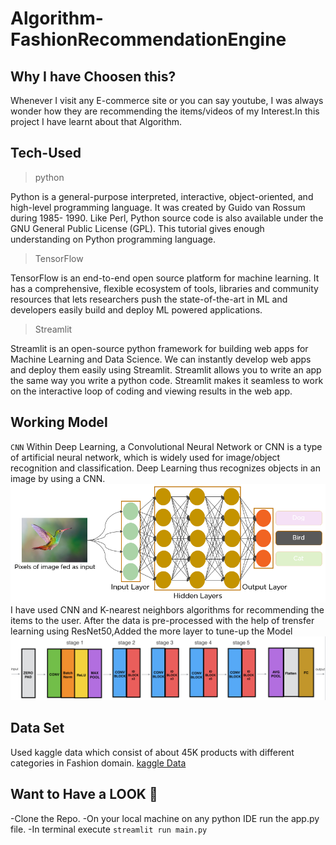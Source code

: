 # Algorithm-FashionRecommendationEngine
## Why I have Choosen this?
Whenever I visit any E-commerce site or you can say youtube, I was always wonder how they are recommending the items/videos of my Interest.In this project I have learnt about that Algorithm.
## Tech-Used
>python

Python is a general-purpose interpreted, interactive, object-oriented, and high-level programming language. It was created by Guido van Rossum during 1985- 1990. Like Perl, Python source code is also available under the GNU General Public License (GPL). This tutorial gives enough understanding on Python programming language.
>TensorFlow

TensorFlow is an end-to-end open source platform for machine learning. It has a comprehensive, flexible ecosystem of tools, libraries and community resources that lets researchers push the state-of-the-art in ML and developers easily build and deploy ML powered applications.
>Streamlit

Streamlit is an open-source python framework for building web apps for Machine Learning and Data Science. We can instantly develop web apps and deploy them easily using Streamlit. Streamlit allows you to write an app the same way you write a python code. Streamlit makes it seamless to work on the interactive loop of coding and viewing results in the web app.
## Working Model
`CNN`
Within Deep Learning, a Convolutional Neural Network or CNN is a type of artificial neural network, which is widely used for image/object recognition and classification. Deep Learning thus recognizes objects in an image by using a CNN.
![Image](https://github.com/wrajvi/Algorithm-FashionRecommendationEngine/blob/main/static/25366Convolutional_Neural_Network_to_identify_the_image_of_a_bird.png)
I have used CNN and K-nearest neighbors algorithms for recommending the items to the user.
After the data is pre-processed with the help of trensfer learning using ResNet50,Added the more layer to tune-up the Model
![Image](https://github.com/wrajvi/Algorithm-FashionRecommendationEngine/blob/main/static/bhp5sosfc2851.png)
## Data Set
Used kaggle data which consist of about 45K products with different categories in Fashion domain.
[kaggle Data](https://www.kaggle.com/datasets/paramaggarwal/fashion-product-images-small)
## Want to Have a LOOK :hugs:
-Clone the Repo.
-On your local machine on any python IDE run the app.py file.
-In terminal execute `streamlit run main.py`
